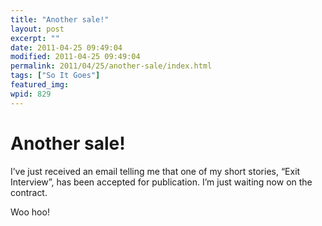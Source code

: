 ```yaml
---
title: "Another sale!"
layout: post
excerpt: ""
date: 2011-04-25 09:49:04
modified: 2011-04-25 09:49:04
permalink: 2011/04/25/another-sale/index.html
tags: ["So It Goes"]
featured_img: 
wpid: 829
---
```


# Another sale!

I’ve just received an email telling me that one of my short stories, “Exit Interview”, has been accepted for publication. I’m just waiting now on the contract.

Woo hoo!